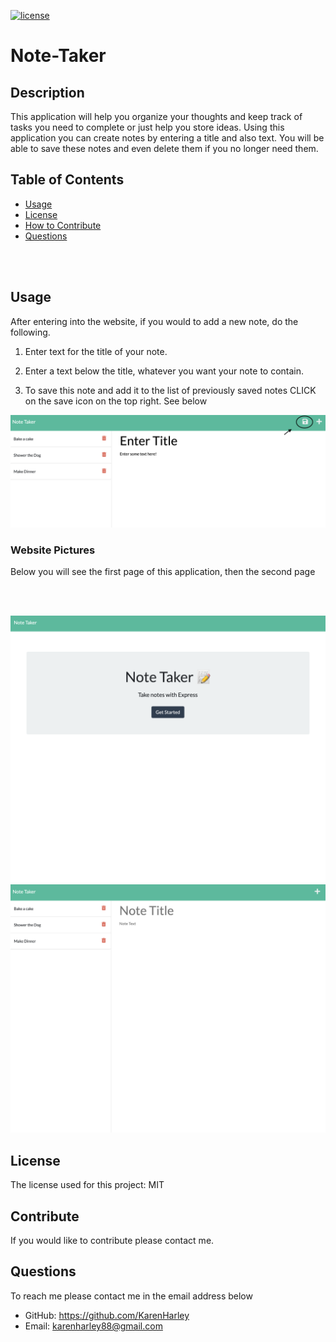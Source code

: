[![license](https://img.shields.io/github/license/DAVFoundation/captain-n3m0.svg?style=flat-square)](https://github.com/DAVFoundation/captain-n3m0/blob/master/LICENSE)

# Note-Taker

## Description

This application will help you organize your thoughts and keep track of tasks you need to complete or just help you store ideas. Using this application you can create notes by entering a title and also text. You will be able to save these notes and even delete them if you no longer need them.

## Table of Contents

- [Usage](#usage)
- [License](#license)
- [How to Contribute](#contribute)
- [Questions](#questions)

<br/>
<br/>
  
  ## Usage
After entering into the website, if you would to add a new note, do the following.

1. Enter text for the title of your note.

2. Enter a text below the title, whatever you want your note to contain.

3. To save this note and add it to the list of previously saved notes CLICK on the save icon on the top right. See below

![note](./pics/note.png)

### Website Pictures

Below you will see the first page of this application, then the second page

<br/>
<br/>

![first page](./pics/first-page.png)
![second page](./pics/website.png)

## License

The license used for this project: MIT

## Contribute

If you would like to contribute please contact me.

## Questions

To reach me please contact me in the email address below

- GitHub: https://github.com/KarenHarley
- Email: karenharley88@gmail.com

